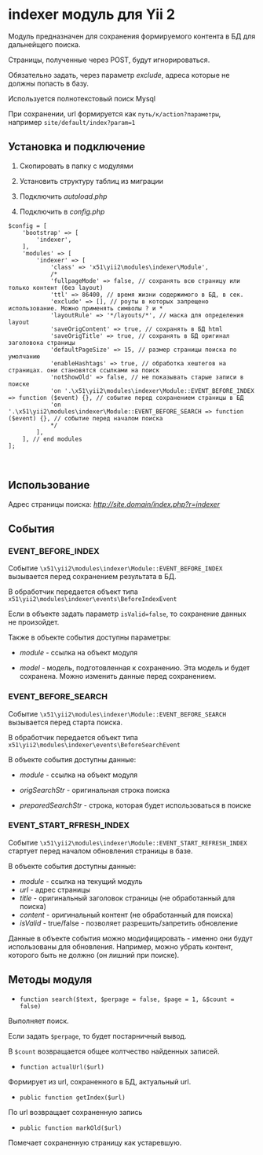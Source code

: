 indexer модуль для Yii 2
========================

Модуль предназначен для сохранения формируемого контента в БД для дальнейщего
поиска.

Страницы, полученные через POST, будут игнорироваться.

Обязательно задать, через параметр *exclude*, адреса которые не должны попасть в
базу.

Используется полнотекстовый поиск Mysql

При сохранении, url формируется как `путь/к/action?параметры`, например
`site/default/index?param=1`

Установка и подключение
-----------------------

1.  Скопировать в папку с модулями

2.  Установить структуру таблиц из миграции

3.  Подключить *autoload.php*

4.  Подключить в *сonfig.php*

~~~~~~~~~~~~~~~~~~~~~~~~~~~~~~~~~~~~~~~~~~~~~~~~~~~~~~~~~~~~~~~~~~~~~~~~~~~~~~~~
$config = [
    'bootstrap' => [
        'indexer',
    ],
    'modules' => [
        'indexer' => [
            'class' => 'x51\yii2\modules\indexer\Module',
            /*
            'fullpageMode' => false, // сохранять всю страницу или только контент (без layout)
            'ttl' => 86400, // время жизни содержимого в БД, в сек.
            'exclude' => [], // роуты в которых запрещено использование. Можно применять символы ? и *
            'layoutRule' => '*/layouts/*', // маска для определения layout
            'saveOrigContent' => true, // сохранять в БД html
            'saveOrigTitle' => true, // сохранять в БД оригинал заголовока страницы
            'defaultPageSize' => 15, // размер страницы поиска по умолчанию
            'enableHashtags' => true, // обработка хештегов на страницах. они становятся ссылками на поиск
            'notShowOld' => false, // не показывать старые записи в поиске
            'on '.\x51\yii2\modules\indexer\Module::EVENT_BEFORE_INDEX => function ($event) {}, // событие перед сохранением страницы в БД
            'on '.\x51\yii2\modules\indexer\Module::EVENT_BEFORE_SEARCH => function ($event) {}, // событие перед началом поиска
            */
        ],
    ], // end modules
];
~~~~~~~~~~~~~~~~~~~~~~~~~~~~~~~~~~~~~~~~~~~~~~~~~~~~~~~~~~~~~~~~~~~~~~~~~~~~~~~~

 

Использование
-------------

Адрес страницы поиска: *http://site.domain/index.php?r=indexer*

События
-------

### EVENT_BEFORE_INDEX

Событие `\x51\yii2\modules\indexer\Module::EVENT_BEFORE_INDEX` вызывается перед
сохранением результата в БД.

В обработчик передается объект типа
`x51\yii2\modules\indexer\events\BeforeIndexEvent`

Если в объекте задать параметр `isValid=false`, то сохранение данных не
произойдет.

Также в объекте события доступны параметры:

-   *module* - ссылка на объект модуля

-   *model* - модель, подготовленная к сохранению. Эта модель и будет сохранена.
    Можно изменить данные перед сохранением.

### EVENT_BEFORE_SEARCH

Событие `\x51\yii2\modules\indexer\Module::EVENT_BEFORE_SEARCH` вызывается перед
старта поиска.

В обработчик передается объект типа
`x51\yii2\modules\indexer\events\BeforeSearchEvent`

В объекте события доступны данные:

-   *module* - ссылка на объект модуля

-   *origSearchStr* - оригинальная строка поиска

-   *preparedSearchStr* - строка, которая будет использоваться в поиске

### EVENT_START_RFRESH_INDEX

Событие `\x51\yii2\modules\indexer\Module::EVENT_START_REFRESH_INDEX` стартует перед началом обновления страницы в базе.

В объекте события доступны данные: 

- *module* - ссылка на текущий модуль
- *url* - адрес страницы
- *title* - оригинальный заголовок страницы (не обработанный для поиска)
- *content* - оригинальный контент  (не обработанный для поиска)
- *isValid* - true/false - позволяет разрешить/запретить обновление

Данные в объекте события можно модифицировать - именно они будут использованы для обновления. Например, можно убрать контент, которого быть не должно (он лишний при поиске).


Методы модуля
-------------

-   `function search($text, $perpage = false, $page = 1, &$count = false)`

Выполняет поиск.

Если задать `$perpage`, то будет постарничный вывод.

В `$count` возвращается общее колтчество найденных записей.

-   `function actualUrl($url)`

Формирует из url, сохраненного в БД, актуальный url.

-   `public function getIndex($url)`

По url возвращает сохраненную запись

-   `public function markOld($url)`

Помечает сохраненную страницу как устаревшую.

 

 

 

 
